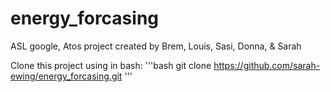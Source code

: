 # energy_forcasing
ASL google, Atos project created by Brem, Louis, Sasi, Donna, &amp; Sarah


Clone this project using in bash:
'''bash
git clone https://github.com/sarah-ewing/energy_forcasing.git
'''
